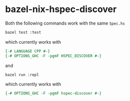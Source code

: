 # bazel-nix-hspec-discover

Both the following commands work with the same `Spec.hs`

```sh
bazel test :test
```

which currently works with

```hs
{-# LANGUAGE CPP #-}
{-# OPTIONS_GHC -F -pgmF HSPEC_DISCOVER #-}
```

and

```sh
bazel run :repl
```

which currently works with

```hs
{-# OPTIONS_GHC -F -pgmF hspec-discover #-}
```

